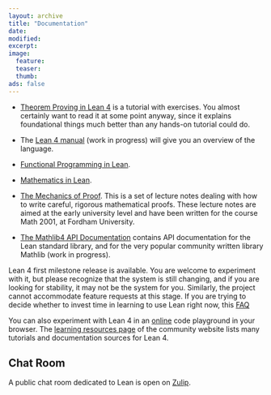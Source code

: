 ```yaml
---
layout: archive
title: "Documentation"
date:
modified:
excerpt:
image:
  feature:
  teaser:
  thumb:
ads: false
---
```


- [Theorem Proving in Lean 4](/theorem_proving_in_lean4/) is a tutorial with exercises.
You almost certainly want to read it at some point anyway, since it explains foundational things much better
than any hands-on tutorial could do.

- The [Lean 4 manual](/lean4/doc/) (work in progress) will give you an overview of the language.

- [Functional Programming in Lean](/functional_programming_in_lean/).

- [Mathematics in Lean](https://leanprover-community.github.io/mathematics_in_lean/index.html).

- [The Mechanics of Proof](https://hrmacbeth.github.io/math2001/). This is a set of lecture notes dealing with how to write careful, rigorous mathematical proofs.
These lecture notes are aimed at the early university level and have been written for the course Math 2001, at Fordham University.

- [The Mathlib4 API Documentation](https://leanprover-community.github.io/mathlib4_docs/) contains API documentation for the Lean standard library, and for the very popular community written library Mathlib (work in progress).

Lean 4 first milestone release is available. You are welcome to experiment with it, but please
recognize that the system is still changing, and if you are looking
for stability, it may not be the system for you. Similarly, the project
cannot accommodate feature requests at this stage. If you are trying to decide
whether to invest time in learning to use Lean right now, this
[FAQ](/lean4/doc/faq.html)

You can also experiment with Lean 4 in an [online](https://lean.math.hhu.de/)
code playground in your browser.
The [learning resources page](https://leanprover-community.github.io/learn.html)
of the community website lists many tutorials and documentation sources for Lean 4.

## Chat Room

A public chat room dedicated to Lean is open on [Zulip](https://leanprover.zulipchat.com/).
